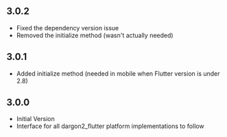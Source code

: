 ## 3.0.2
- Fixed the dependency version issue
- Removed the initialize method (wasn't actually needed)

## 3.0.1
- Added initialize method (needed in mobile when Flutter version is under 2.8)

## 3.0.0
- Initial Version
- Interface for all dargon2_flutter platform implementations to follow
